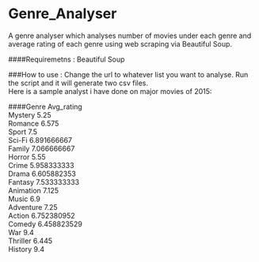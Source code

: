 # Genre_Analyser
A genre analyser which analyses number of movies under each genre and average rating of each genre using web scraping via Beautiful Soup.

####Requiremetns :
Beautiful Soup

###How to use :
Change the url to whatever list you want to analyse. Run the script and it will generate two csv files.    
Here is a sample analyst i have done on major movies of 2015:

####Genre   Avg_rating    
Mystery	5.25    
Romance	6.575   
Sport	7.5   
Sci-Fi	6.891666667   
Family	7.066666667   
Horror	5.55    
Crime	5.958333333   
Drama	6.605882353   
Fantasy	7.533333333   
Animation	7.125     
Music	6.9   
Adventure	7.25    
Action	6.752380952     
Comedy	6.458823529     
War	9.4     
Thriller	6.445   
History	9.4   

